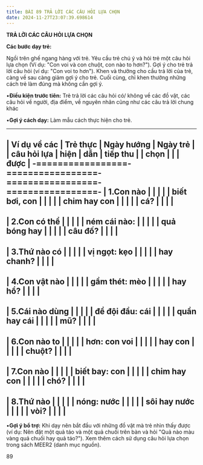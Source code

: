 ```yaml
---
title: BÀI 89 TRẢ LỜI CÁC CÂU HỎI LỰA CHỌN
date: 2024-11-27T23:07:39.698614
---
```


**TRẢ LỜI CÁC CÂU HỎI LỰA CHỌN**

**Các bước dạy trẻ:**

Ngồi trên ghế ngang hàng với trẻ. Yêu cầu trẻ chú ý và hỏi trẻ một câu
hỏi lựa chọn (Ví dụ: "Con voi và con chuột, con nào to hơn?"). Gợi ý
cho trẻ trả lời câu hỏi (ví dụ: "Con voi to hơn"). Khen và thưởng cho
cầu trả lời của trẻ, càng về sau càng giảm gợi ý cho trẻ. Cuối cùng,
chỉ khen thưởng những cách trẻ làm đúng mà không cần gợi ý.

•**Điều kiện trước tiên:** Trẻ trả lời các câu hỏi có/ không về các đồ
vật, các câu hỏi về người, địa điểm, về nguyên nhân cũng như các câu
trả lời chung khác

•**Gợi ý cách dạy:** Làm mẫu cách thực hiện cho trẻ.

-------------------------------------------------------------------------
| **Ví dụ về các  | **Trẻ thực    | **Ngày hướng    | **Ngày trẻ    |
| câu hỏi lựa     | hiện**        | dẫn**           | tiếp thu      |
| chọn**          |                 |                 | được**        |
-=================-=================-=================-=================-
| 1.Con nào     |                 |                 |                 |
| biết bơi, con |                 |                 |                 |
| chim hay con  |                 |                 |                 |
| cá?           |                 |                 |                 |
-------------------------------------------------------------------------
| 2.Con có thể    |                 |                 |                 |
| ném cái nào:    |                 |                 |                 |
| quả bóng hay    |                 |                 |                 |
| câu đố?         |                 |                 |                 |
-------------------------------------------------------------------------
| 3.Thứ nào có  |                 |                 |                 |
| vị ngọt: kẹo  |                 |                 |                 |
| hay chanh?    |                 |                 |                 |
-------------------------------------------------------------------------
| 4.Con vật nào |                 |                 |                 |
| gầm thét: mèo |                 |                 |                 |
| hay hổ?       |                 |                 |                 |
-------------------------------------------------------------------------
| 5.Cái nào dùng  |                 |                 |                 |
| để đội đầu: cái |                 |                 |                 |
| quần hay cái    |                 |                 |                 |
| mũ?             |                 |                 |                 |
-------------------------------------------------------------------------
| 6.Con nào to  |                 |                 |                 |
| hơn: con voi  |                 |                 |                 |
| hay con       |                 |                 |                 |
| chuột?        |                 |                 |                 |
-------------------------------------------------------------------------
| 7.Con nào     |                 |                 |                 |
| biết bay: con |                 |                 |                 |
| chim hay con  |                 |                 |                 |
| chó?          |                 |                 |                 |
-------------------------------------------------------------------------
| 8.Thứ nào     |                 |                 |                 |
| nóng: nước    |                 |                 |                 |
| sôi hay nước  |                 |                 |                 |
| vòi?          |                 |                 |                 |
-------------------------------------------------------------------------

•**Gợi ý bổ trợ:** Khi dạy nên bắt đầu với những đồ vật mà trẻ nhìn
thấy được (ví dụ: Nên đặt một quả táo và một quả chuối trên bàn và hỏi
"Quả nào màu vàng quả chuối hay quả táo?"). Xem thêm cách sử dụng câu
hỏi lựa chọn trong sách MEER2 (danh mục nguồn).

89

